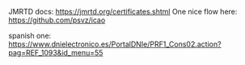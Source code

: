 JMRTD docs: https://jmrtd.org/certificates.shtml
One nice flow here: https://github.com/psvz/icao

spanish one: https://www.dnielectronico.es/PortalDNIe/PRF1_Cons02.action?pag=REF_1093&id_menu=55